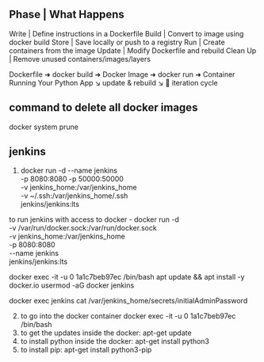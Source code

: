 ## Phase    | What Happens
Write       | Define instructions in a Dockerfile
Build       | Convert to image using docker build
Store       | Save locally or push to a registry
Run         | Create containers from the image
Update      | Modify Dockerfile and rebuild
Clean Up    | Remove unused containers/images/layers


Dockerfile ➜ docker build ➜ Docker Image ➜ docker run ➜ Container Running Your Python App
           ↘ update & rebuild ↘
           🔁 iteration cycle

## command to delete all docker images 
docker system prune 

## jenkins 
1. docker run -d --name jenkins \
  -p 8080:8080 -p 50000:50000 \
  -v jenkins_home:/var/jenkins_home \
  -v ~/.ssh:/var/jenkins_home/.ssh \
  jenkins/jenkins:lts

to run jenkins with access to docker -
docker run -d \
  -v /var/run/docker.sock:/var/run/docker.sock \
  -v jenkins_home:/var/jenkins_home \
  -p 8080:8080 \
  --name jenkins \
  jenkins/jenkins:lts

docker exec -it -u 0 1a1c7beb97ec /bin/bash
apt update && apt install -y docker.io
usermod -aG docker jenkins


docker exec jenkins cat /var/jenkins_home/secrets/initialAdminPassword

2. to go into the docker container docker exec -it -u 0 1a1c7beb97ec /bin/bash
3. to get the updates inside the docker: apt-get update
4. to install python inside the docker: apt-get install python3
5. to install pip: apt-get install python3-pip
